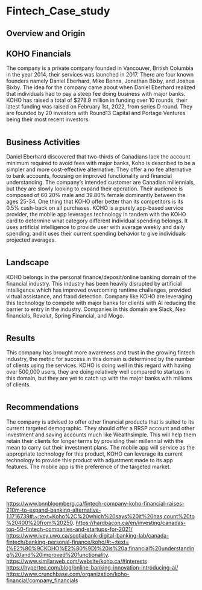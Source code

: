 # Fintech_Case_study
## Overview and Origin
## KOHO Financials 
 The company is a private company founded in Vancouver, British Columbia in the year 2014, their services was launched in 2017. There are four known founders namely Daniel Eberhard, Mike Benna, Jonathan Bixby, and Joshua Bixby. The idea for the company came about when Daniel Eberhard realized that individuals had to pay a steep fee doing business with major banks. KOHO has raised a total of $278.9 million in funding over 10 rounds, their latest funding was raised on February 1st, 2022, from series D round. They are founded by 20 investors with Round13 Capital and Portage Ventures being their most recent investors.
#
## Business Activities 
Daniel Eberhard discovered that two-thirds of Canadians lack the account minimum required to avoid fees with major banks, Koho is described to be a simpler and more cost-effective alternative.  They offer a no fee alternative to bank accounts, focusing on improved functionality and financial understanding. The company’s intended customer are Canadian millennials, but they are slowly looking to expand their operation. Their audience is composed of 60.20% male and 39.80% female dominantly between the ages 25-34. One thing that KOHO offer better than its competitors is its 0.5% cash-back on all purchases. KOHO is a purely app-based service provider, the mobile app leverages technology in tandem with the KOHO card to determine what category different individual spending belongs. It uses artificial intelligence to provide user with average weekly and daily spending, and it uses their current spending behavior to give individuals projected averages. 
#
## Landscape 
KOHO belongs in the personal finance/deposit/online banking domain of the financial industry. This industry has been heavily disrupted by artificial intelligence which has improved overcoming runtime challenges, provided virtual assistance, and fraud detection. Company like KOHO are leveraging this technology to compete with major banks for clients with AI reducing the barrier to entry in the industry. Companies in this domain are Slack, Neo financials, Revolut, Spring Financial, and Mogo.
#
## Results
This company has brought more awareness and trust in the growing fintech industry, the metric for success in this domain is determined by the number of clients using the services. KOHO is doing well in this regard with having over 500,000 users, they are doing relatively well compared to startups in this domain, but they are yet to catch up with the major banks with millions of clients. 
#
## Recommendations 
The company is advised to offer other financial products that is suited to its current targeted demographic. They should offer a RRSP account and other investment and saving accounts much like Wealthsimple. This will help them retain their clients for longer terms by providing their millennial with the mean to carry out their investment plans. The mobile app will service as the appropriate technology for this product, KOHO can leverage its current technology to provide this product with adjustment made to its app features. The mobile app is the preference of the targeted market.
#
## Reference 
https://www.bnnbloomberg.ca/fintech-company-koho-financial-raises-210m-to-expand-banking-alternative-1.1716739#:~:text=Koho%2C%20which%20says%20it%20has,count%20to%20400%20from%20250.
https://hardbacon.ca/en/investing/canadas-top-50-fintech-companies-and-startups-for-2021/
https://www.ivey.uwo.ca/scotiabank-digital-banking-lab/canada-fintech/banking-personal-finance/koho/#:~:text=(%E2%80%9CKOHO%E2%80%9D)%20is%20a,financial%20understanding%20and%20improved%20functionality.
https://www.similarweb.com/website/koho.ca/#interests
https://hypertec.com/blog/online-banking-innovation-introducing-ai/
https://www.crunchbase.com/organization/koho-financial/company_financials